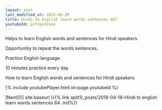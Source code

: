 ```yaml
---
layout: post
last_modified_at: 2021-03-29
title: Hindi to English learn words sentences 487 
youtubeId: psfCpv3rwso
---
```

 
 
Helps to learn English words and sentences for Hindi speakers.

Opportunitiy to repeat the words sentences. 

Practice English language. 
 
10 minutes practice every day. 
 
How to learn English words and sentences for Hindi speakers 
 
{% include youtubePlayer.html id=page.youtubeId %}
 
 
[Next]({{ site.baseurl }}{% link  split1/_posts/2018-04-18-Hindi to english learn words sentences 64 .md%})
 
